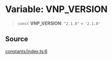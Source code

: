 # Variable: VNP\_VERSION

> `const` **VNP\_VERSION**: `"2.1.0"` = `'2.1.0'`

## Source

[constants/index.ts:6](https://github.com/lehuygiang28/vnpay/blob/ffb3f1a6e2e5cee6cec7ba4f806a92950f9f7872/src/constants/index.ts#L6)

